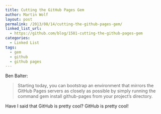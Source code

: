 ```yaml
---
title: Cutting the GitHub Pages Gem
author: Martin Wolf
layout: post
permalink: /2013/08/14/cutting-the-github-pages-gem/
linked_list_url:
  - https://github.com/blog/1581-cutting-the-github-pages-gem
categories:
  - Linked List
tags:
  - gem
  - github
  - github pages
---
```

<p class="linked-list-quote-author">
  Ben Balter:
</p>

> Starting today, you can bootstrap an environment that mirrors the GitHub Pages servers as closely as possible by simply running the command gem install github-pages from your project&#8217;s directory.

Have I said that GitHub is pretty cool? GitHub is pretty cool!